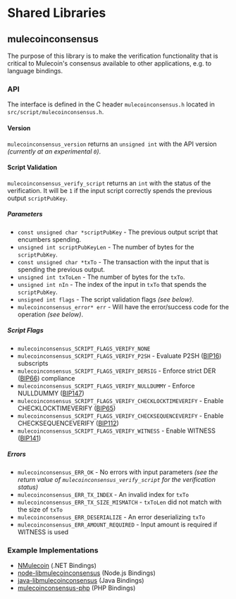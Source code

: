Shared Libraries
================

## mulecoinconsensus

The purpose of this library is to make the verification functionality that is critical to Mulecoin's consensus available to other applications, e.g. to language bindings.

### API

The interface is defined in the C header `mulecoinconsensus.h` located in  `src/script/mulecoinconsensus.h`.

#### Version

`mulecoinconsensus_version` returns an `unsigned int` with the API version *(currently at an experimental `0`)*.

#### Script Validation

`mulecoinconsensus_verify_script` returns an `int` with the status of the verification. It will be `1` if the input script correctly spends the previous output `scriptPubKey`.

##### Parameters
- `const unsigned char *scriptPubKey` - The previous output script that encumbers spending.
- `unsigned int scriptPubKeyLen` - The number of bytes for the `scriptPubKey`.
- `const unsigned char *txTo` - The transaction with the input that is spending the previous output.
- `unsigned int txToLen` - The number of bytes for the `txTo`.
- `unsigned int nIn` - The index of the input in `txTo` that spends the `scriptPubKey`.
- `unsigned int flags` - The script validation flags *(see below)*.
- `mulecoinconsensus_error* err` - Will have the error/success code for the operation *(see below)*.

##### Script Flags
- `mulecoinconsensus_SCRIPT_FLAGS_VERIFY_NONE`
- `mulecoinconsensus_SCRIPT_FLAGS_VERIFY_P2SH` - Evaluate P2SH ([BIP16](https://github.com/mulecoin/bips/blob/master/bip-0016.mediawiki)) subscripts
- `mulecoinconsensus_SCRIPT_FLAGS_VERIFY_DERSIG` - Enforce strict DER ([BIP66](https://github.com/mulecoin/bips/blob/master/bip-0066.mediawiki)) compliance
- `mulecoinconsensus_SCRIPT_FLAGS_VERIFY_NULLDUMMY` - Enforce NULLDUMMY ([BIP147](https://github.com/mulecoin/bips/blob/master/bip-0147.mediawiki))
- `mulecoinconsensus_SCRIPT_FLAGS_VERIFY_CHECKLOCKTIMEVERIFY` - Enable CHECKLOCKTIMEVERIFY ([BIP65](https://github.com/mulecoin/bips/blob/master/bip-0065.mediawiki))
- `mulecoinconsensus_SCRIPT_FLAGS_VERIFY_CHECKSEQUENCEVERIFY` - Enable CHECKSEQUENCEVERIFY ([BIP112](https://github.com/mulecoin/bips/blob/master/bip-0112.mediawiki))
- `mulecoinconsensus_SCRIPT_FLAGS_VERIFY_WITNESS` - Enable WITNESS ([BIP141](https://github.com/mulecoin/bips/blob/master/bip-0141.mediawiki))

##### Errors
- `mulecoinconsensus_ERR_OK` - No errors with input parameters *(see the return value of `mulecoinconsensus_verify_script` for the verification status)*
- `mulecoinconsensus_ERR_TX_INDEX` - An invalid index for `txTo`
- `mulecoinconsensus_ERR_TX_SIZE_MISMATCH` - `txToLen` did not match with the size of `txTo`
- `mulecoinconsensus_ERR_DESERIALIZE` - An error deserializing `txTo`
- `mulecoinconsensus_ERR_AMOUNT_REQUIRED` - Input amount is required if WITNESS is used

### Example Implementations
- [NMulecoin](https://github.com/NicolasDorier/NMulecoin/blob/master/NMulecoin/Script.cs#L814) (.NET Bindings)
- [node-libmulecoinconsensus](https://github.com/bitpay/node-libmulecoinconsensus) (Node.js Bindings)
- [java-libmulecoinconsensus](https://github.com/dexX7/java-libmulecoinconsensus) (Java Bindings)
- [mulecoinconsensus-php](https://github.com/Bit-Wasp/mulecoinconsensus-php) (PHP Bindings)
